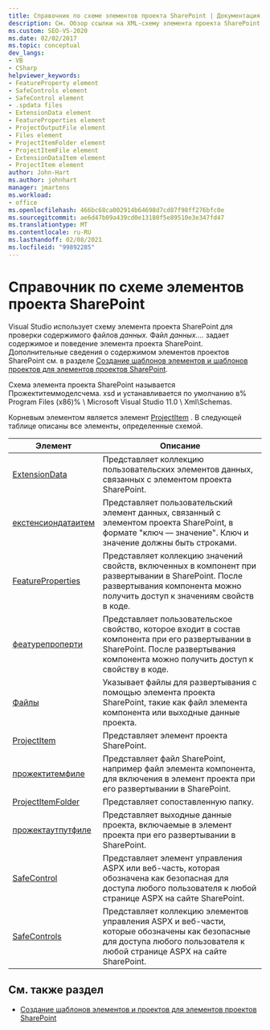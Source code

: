 ```yaml
---
title: Справочник по схеме элементов проекта SharePoint | Документация Майкрософт
description: См. Обзор ссылки на XML-схему элемента проекта SharePoint (Прожектитеммоделсчема. xsd), которая используется для проверки содержимого файлов с данными.
ms.custom: SEO-VS-2020
ms.date: 02/02/2017
ms.topic: conceptual
dev_langs:
- VB
- CSharp
helpviewer_keywords:
- FeatureProperty element
- SafeControls element
- SafeControl element
- .spdata files
- ExtensionData element
- FeatureProperties element
- ProjectOutputFile element
- Files element
- ProjectItemFolder element
- ProjectItemFile element
- ExtensionDataItem element
- ProjectItem element
author: John-Hart
ms.author: johnhart
manager: jmartens
ms.workload:
- office
ms.openlocfilehash: 466bc68ca002914b64698d7cd87f98ff276bfc0e
ms.sourcegitcommit: ae6d47b09a439cd0e13180f5e89510e3e347fd47
ms.translationtype: MT
ms.contentlocale: ru-RU
ms.lasthandoff: 02/08/2021
ms.locfileid: "99892285"
---
```

# <a name="sharepoint-project-item-schema-reference"></a>Справочник по схеме элементов проекта SharePoint
  Visual Studio использует схему элемента проекта SharePoint для проверки содержимого файлов *данных.* Файл *данных....* задает содержимое и поведение элемента проекта SharePoint. Дополнительные сведения о содержимом элементов проектов SharePoint см. в разделе [Создание шаблонов элементов и шаблонов проектов для элементов проектов SharePoint](../sharepoint/creating-item-templates-and-project-templates-for-sharepoint-project-items.md).

 Схема элемента проекта SharePoint называется Прожектитеммоделсчема. xsd и устанавливается по умолчанию в% Program Files (x86)% \ Microsoft Visual Studio 11.0 \ Xml\Schemas.

 Корневым элементом является элемент [ProjectItem](../sharepoint/projectitem-element.md) . В следующей таблице описаны все элементы, определенные схемой.

|Элемент|Описание|
|-------------|-----------------|
|[ExtensionData](../sharepoint/extensiondata-element.md)|Представляет коллекцию пользовательских элементов данных, связанных с элементом проекта SharePoint.|
|[екстенсиондатаитем](../sharepoint/extensiondataitem-element.md)|Представляет пользовательский элемент данных, связанный с элементом проекта SharePoint, в формате "ключ — значение". Ключ и значение должны быть строками.|
|[FeatureProperties](../sharepoint/featureproperties-element.md)|Представляет коллекцию значений свойств, включенных в компонент при развертывании в SharePoint. После развертывания компонента можно получить доступ к значениям свойств в коде.|
|[феатурепроперти](../sharepoint/featureproperty-element.md)|Представляет пользовательское свойство, которое входит в состав компонента при его развертывании в SharePoint. После развертывания компонента можно получить доступ к свойству в коде.|
|[Файлы](../sharepoint/files-element.md)|Указывает файлы для развертывания с помощью элемента проекта SharePoint, такие как файл элемента компонента или выходные данные проекта.|
|[ProjectItem](../sharepoint/projectitem-element.md)|Представляет элемент проекта SharePoint.|
|[прожектитемфиле](../sharepoint/projectitemfile-element.md)|Представляет файл SharePoint, например файл элемента компонента, для включения в элемент проекта при его развертывании в SharePoint.|
|[ProjectItemFolder](../sharepoint/projectitemfolder-element.md)|Представляет сопоставленную папку.|
|[прожектаутпутфиле](../sharepoint/projectoutputfile-element.md)|Представляет выходные данные проекта, включаемые в элемент проекта при его развертывании в SharePoint.|
|[SafeControl](../sharepoint/safecontrol-element.md)|Представляет элемент управления ASPX или веб-часть, которая обозначена как безопасная для доступа любого пользователя к любой странице ASPX на сайте SharePoint.|
|[SafeControls](../sharepoint/safecontrols-element.md)|Представляет коллекцию элементов управления ASPX и веб-части, которые обозначены как безопасные для доступа любого пользователя к любой странице ASPX на сайте SharePoint.|

## <a name="see-also"></a>См. также раздел
- [Создание шаблонов элементов и проектов для элементов проектов SharePoint](../sharepoint/creating-item-templates-and-project-templates-for-sharepoint-project-items.md)
